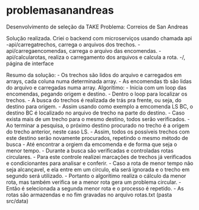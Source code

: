 # problemasanandreas
 Desenvolvimento de seleção da TAKE Problema: Correios de San Andreas

Solução realizada.
Criei o backend com microserviços usando chamada api
-api/carregatrechos, carrega o arquivos dos trechos.
-api/carregaencomendas, carrega o arquivo das encomendas.
-api/calcularotas, realiza o carregamento dos arquivos e calcula a rota.
-/, página de interface 

Resumo da solução:
    - Os trechos são lidos do arquivo e carregados em arrays, cada coluna numa determinada array.
    - As encomendas tb são lidas do arquivo e carregadas numa array.
    Algorítimo:
        - Inicia com um loop das encomendas, pegando origem e destino.
	- Dentro o loop para localizar os trechos.
	- A busca do trechos é realizada de trás pra frente, ou seja, do destino para origem.
	- Assim usando como exemplo a emcomenda LS BC, o destino BC é localizado no arquivo de trecho na parte do destino.
	- Caso exista mais de um trecho para o mesmo destino, todos serão verificados.
        - Ao terminar a pesquisa, o próximo destino procurado no trecho é a origem do trecho anterior, neste caso LS.
	- Assim, todos os possíveis trechos com este destino serão novamente procurados, repetindo o mesmo método de busca
	- Até encontrar a orgiem da emcomenda e de forma que seja o menor tempo.
	- Durante a busca são verificadas e controladas rotas circulares.
	- Para este controle realizei marcações de trechos já verificados e condicionantes para analisar e conferir.
	- Caso a rota de menor tempo não seja alcançavel, e ela entre em um círculo, ela será ignorada e o trecho 
	   em segundo será utilizado.
 	- Portanto o algorítimo realiza o cálculo da menor rota, mas também verifica se a menor rota gera um problema circular.
	- Então é selecionada a segunda menor rota e o processo é repetido.
	- As rotas são armazendas e no fim gravadas no arquivo rotas.txt (pasta src/data)
	
	
